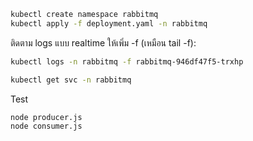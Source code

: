 ```bash
kubectl create namespace rabbitmq
kubectl apply -f deployment.yaml -n rabbitmq
```

ติดตาม logs แบบ realtime ให้เพิ่ม -f (เหมือน tail -f):
```bash
kubectl logs -n rabbitmq -f rabbitmq-946df47f5-trxhp
```

```bash
kubectl get svc -n rabbitmq
```

Test
```bash
node producer.js
node consumer.js
```
